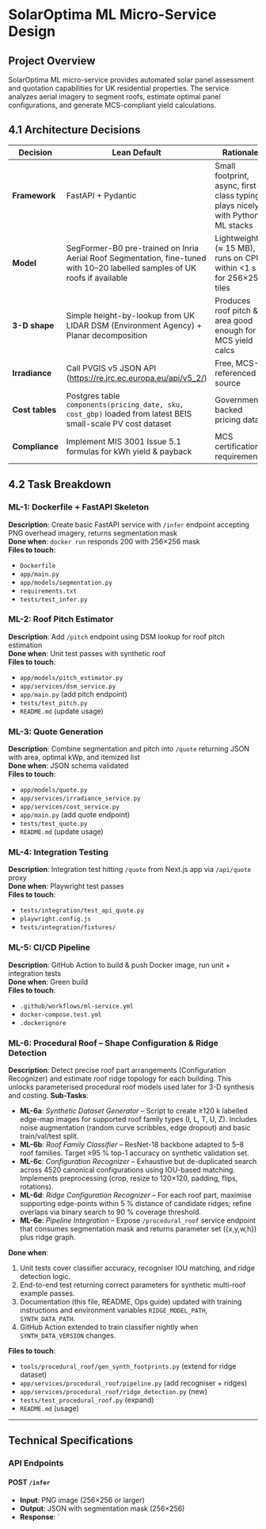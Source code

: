 # SolarOptima ML Micro-Service Design

## Project Overview

SolarOptima ML micro-service provides automated solar panel assessment and quotation capabilities for UK residential properties. The service analyzes aerial imagery to segment roofs, estimate optimal panel configurations, and generate MCS-compliant yield calculations.

## 4.1 Architecture Decisions

| Decision | Lean Default | Rationale |
|----------|--------------|-----------|
| **Framework** | FastAPI + Pydantic | Small footprint, async, first-class typing, plays nicely with Python ML stacks |
| **Model** | SegFormer-B0 pre-trained on Inria Aerial Roof Segmentation, fine-tuned with 10–20 labelled samples of UK roofs if available | Lightweight (≈ 15 MB), runs on CPU within <1 s for 256×256 tiles |
| **3-D shape** | Simple height-by-lookup from UK LIDAR DSM (Environment Agency) + Planar decomposition | Produces roof pitch & area good enough for MCS yield calcs |
| **Irradiance** | Call PVGIS v5 JSON API (https://re.jrc.ec.europa.eu/api/v5_2/) | Free, MCS-referenced source |
| **Cost tables** | Postgres table `components(pricing_date, sku, cost_gbp)` loaded from latest BEIS small-scale PV cost dataset | Government-backed pricing data |
| **Compliance** | Implement MIS 3001 Issue 5.1 formulas for kWh yield & payback | MCS certification requirements |

## 4.2 Task Breakdown

### ML-1: Dockerfile + FastAPI Skeleton
**Description**: Create basic FastAPI service with `/infer` endpoint accepting PNG overhead imagery, returns segmentation mask  
**Done when**: `docker run` responds 200 with 256×256 mask  
**Files to touch**:
- `Dockerfile`
- `app/main.py`
- `app/models/segmentation.py`
- `requirements.txt`
- `tests/test_infer.py`

### ML-2: Roof Pitch Estimator
**Description**: Add `/pitch` endpoint using DSM lookup for roof pitch estimation  
**Done when**: Unit test passes with synthetic roof  
**Files to touch**:
- `app/models/pitch_estimator.py`
- `app/services/dsm_service.py`
- `app/main.py` (add pitch endpoint)
- `tests/test_pitch.py`
- `README.md` (update usage)

### ML-3: Quote Generation
**Description**: Combine segmentation and pitch into `/quote` returning JSON with area, optimal kWp, and itemized list  
**Done when**: JSON schema validated  
**Files to touch**:
- `app/models/quote.py`
- `app/services/irradiance_service.py`
- `app/services/cost_service.py`
- `app/main.py` (add quote endpoint)
- `tests/test_quote.py`
- `README.md` (update usage)

### ML-4: Integration Testing
**Description**: Integration test hitting `/quote` from Next.js app via `/api/quote` proxy  
**Done when**: Playwright test passes  
**Files to touch**:
- `tests/integration/test_api_quote.py`
- `playwright.config.js`
- `tests/integration/fixtures/`

### ML-5: CI/CD Pipeline
**Description**: GitHub Action to build & push Docker image, run unit + integration tests  
**Done when**: Green build  
**Files to touch**:
- `.github/workflows/ml-service.yml`
- `docker-compose.test.yml`
- `.dockerignore`

### ML-6: Procedural Roof – Shape Configuration & Ridge Detection
**Description**: Detect precise roof part arrangements (Configuration Recognizer) and estimate roof ridge topology for each building. This unlocks parameterised procedural roof models used later for 3-D synthesis and costing.
**Sub-Tasks**:
- **ML-6a**: *Synthetic Dataset Generator* – Script to create ≥120 k labelled edge-map images for supported roof family types (I, L, T, U, Z). Includes noise augmentation (random curve scribbles, edge dropout) and basic train/val/test split.
- **ML-6b**: *Roof Family Classifier* – ResNet-18 backbone adapted to 5–8 roof families. Target ≥95 % top-1 accuracy on synthetic validation set.
- **ML-6c**: *Configuration Recognizer* – Exhaustive but de-duplicated search across 4520 canonical configurations using IOU-based matching. Implements preprocessing (crop, resize to 120×120, padding, flips, rotations).
- **ML-6d**: *Ridge Configuration Recognizer* – For each roof part, maximise supporting edge-points within 5 % distance of candidate ridges; refine overlaps via binary search to 90 % coverage threshold.
- **ML-6e**: *Pipeline Integration* – Expose `/procedural_roof` service endpoint that consumes segmentation mask and returns parameter set \(\{x,y,w,h\}\) plus ridge graph.

**Done when**:
1. Unit tests cover classifier accuracy, recogniser IOU matching, and ridge detection logic.
2. End-to-end test returning correct parameters for synthetic multi-roof example passes.
3. Documentation (this file, README, Ops guide) updated with training instructions and environment variables `RIDGE_MODEL_PATH`, `SYNTH_DATA_PATH`.
4. GitHub Action extended to train classifier nightly when `SYNTH_DATA_VERSION` changes.

**Files to touch**:
- `tools/procedural_roof/gen_synth_footprints.py` (extend for ridge dataset)
- `app/services/procedural_roof/pipeline.py` (add recogniser + ridges)
- `app/services/procedural_roof/ridge_detection.py` (new)
- `tests/test_procedural_roof.py` (expand)
- `README.md` (usage)

---

## Technical Specifications

### API Endpoints

#### POST `/infer`
- **Input**: PNG image (256×256 or larger)
- **Output**: JSON with segmentation mask (256×256)
- **Response**: `